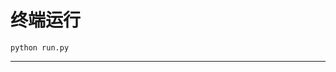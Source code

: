 # 终端运行

```shell
python run.py
```
***********************************************************************************************************************************************************************************************************************************************************************************************************************************************************************************************************************************************************************************************************************************************************************************************************************************************************************************************************************************************************************************************************************************************************************************************************************************************************************************************************************************************************************************************************************